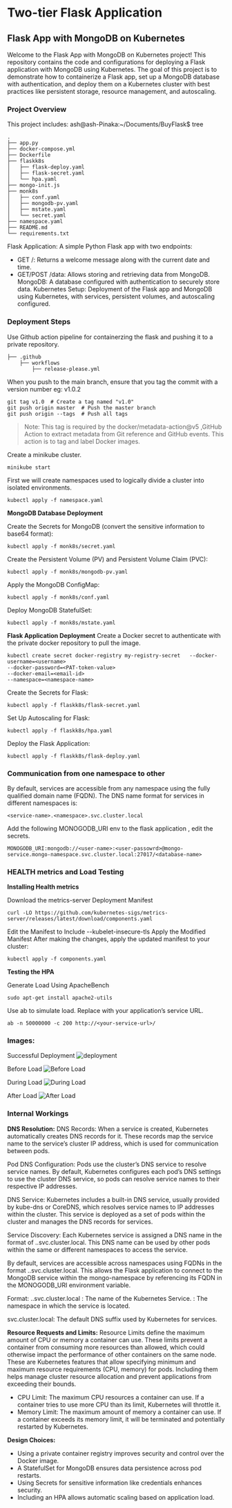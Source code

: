 
# Two-tier Flask Application


## Flask App with MongoDB on Kubernetes
Welcome to the Flask App with MongoDB on Kubernetes project! This repository contains the code and configurations for deploying a Flask application with MongoDB using Kubernetes. The goal of this project is to demonstrate how to containerize a Flask app, set up a MongoDB database with authentication, and deploy them on a Kubernetes cluster with best practices like persistent storage, resource management, and autoscaling.

### Project Overview
This project includes:
ash@ash-Pinaka:~/Documents/BuyFlask$ tree
```
.
├── app.py
├── docker-compose.yml
├── Dockerfile
├── flaskk8s
│   ├── flask-deploy.yaml
│   ├── flask-secret.yaml
│   └── hpa.yaml
├── mongo-init.js
├── monk8s
│   ├── conf.yaml
│   ├── mongodb-pv.yaml
│   ├── mstate.yaml
│   └── secret.yaml
├── namespace.yaml
├── README.md
└── requirements.txt
```
Flask Application: A simple Python Flask app with two endpoints:
- GET /: Returns a welcome message along with the current date and time.
- GET/POST /data: Allows storing and retrieving data from MongoDB.
MongoDB: A database configured with authentication to securely store data.
Kubernetes Setup: Deployment of the Flask app and MongoDB using Kubernetes, with services, persistent volumes, and autoscaling configured.

### Deployment Steps
Use Github action pipeline for containerzing the flask and pushing it to a private repository.
```
├── .github
    ├── workflows
        ├── release-please.yml
```
When you push to the main branch, ensure that you tag the commit with a version number eg: v1.0.2
```
git tag v1.0  # Create a tag named "v1.0"
git push origin master  # Push the master branch
git push origin --tags  # Push all tags
```
> Note: This tag is required by the docker/metadata-action@v5 ,GitHub Action to extract metadata from Git reference and GitHub events. This action is to tag and label Docker images.

Create a minikube cluster.
```
minikube start
```
First we will create namespaces used to logically divide a cluster into isolated environments.
```
kubectl apply -f namespace.yaml

```
**MongoDB Database Deployment**

Create the Secrets for MongoDB (convert the sensitive information to base64 format):
```
kubectl apply -f monk8s/secret.yaml
```
Create the Persistent Volume (PV) and Persistent Volume Claim (PVC):
```
kubectl apply -f monk8s/mongodb-pv.yaml
```
Apply the MongoDB ConfigMap:
```
kubectl apply -f monk8s/conf.yaml
```
Deploy MongoDB StatefulSet:
```
kubectl apply -f monk8s/mstate.yaml
```
**Flask Application Deployment**
Create a Docker secret to authenticate with the private docker repository to pull the image.
```
kubectl create secret docker-registry my-registry-secret   --docker-username=<username>   
--docker-password=<PAT-token-value>   
--docker-email=<email-id>   
--namespace=<namespace-name>

```

Create the Secrets for Flask:
```
kubectl apply -f flaskk8s/flask-secret.yaml
```
Set Up Autoscaling for Flask:
```
kubectl apply -f flaskk8s/hpa.yaml
```
Deploy the Flask Application:
```
kubectl apply -f flaskk8s/flask-deploy.yaml
```
### Communication from one namespace to other
By default, services are accessible from any namespace using the fully qualified domain name (FQDN).
The DNS name format for services in different namespaces is:
```
<service-name>.<namespace>.svc.cluster.local
```
Add the following MONOGODB_URI env to the flask application , edit the secrets.
```
MONOGODB_URI:mongodb://<user-name>:<user-passowrd>@mongo-service.mongo-namespace.svc.cluster.local:27017/<database-name>
```
### HEALTH metrics and Load Testing
**Installing Health metrics**

Download the metrics-server Deployment Manifest
```
curl -LO https://github.com/kubernetes-sigs/metrics-server/releases/latest/download/components.yaml
```
Edit the Manifest to Include --kubelet-insecure-tls
Apply the Modified Manifest
After making the changes, apply the updated manifest to your cluster:
```
kubectl apply -f components.yaml
```

**Testing the HPA**

Generate Load Using ApacheBench
```
sudo apt-get install apache2-utils
```
Use ab to simulate load. Replace <your-service-url> with your application’s service URL.
```
ab -n 50000000 -c 200 http://<your-service-url>/
```

### Images:
Successful Deployment
![deployment](images/deployment-minikube.png)

Before Load
![Before Load](images/Before-Load.png)

During Load
![During Load](images/during-load.png)

After Load
![After Load](images/after-load.png)

### Internal Workings 
**DNS Resolution:**
DNS Records: When a service is created, Kubernetes automatically creates DNS records for it. These records map the service name to the service’s cluster IP address, which is used for communication between pods.

Pod DNS Configuration: Pods use the cluster’s DNS service to resolve service names. By default, Kubernetes configures each pod’s DNS settings to use the cluster DNS service, so pods can resolve service names to their respective IP addresses.

DNS Service: Kubernetes includes a built-in DNS service, usually provided by kube-dns or CoreDNS, which resolves service names to IP addresses within the cluster. This service is deployed as a set of pods within the cluster and manages the DNS records for services.

Service Discovery: Each Kubernetes service is assigned a DNS name in the format of <service-name>.<namespace>.svc.cluster.local. This DNS name can be used by other pods within the same or different namespaces to access the service.

By default, services are accessible across namespaces using FQDNs in the format <service-name>.<namespace>.svc.cluster.local.
This allows the Flask application to connect to the MongoDB service within the mongo-namespace by referencing its FQDN in the MONOGODB_URI environment variable.

Format: <service-name>.<namespace>.svc.cluster.local
<service-name>: The name of the Kubernetes Service.
<namespace>: The namespace in which the service is located.

svc.cluster.local: The default DNS suffix used by Kubernetes for services.


**Resource Requests and Limits:**
Resource Limits define the maximum amount of CPU or memory a container can use. These limits prevent a container from consuming more resources than allowed, which could otherwise impact the performance of other containers on the same node.
These are Kubernetes features that allow specifying minimum and maximum resource requirements (CPU, memory) for pods.
Including them helps manage cluster resource allocation and prevent applications from exceeding their bounds.
- CPU Limit: The maximum CPU resources a container can use. If a container tries to use more CPU than its limit, Kubernetes will throttle it.
- Memory Limit: The maximum amount of memory a container can use. If a container exceeds its memory limit, it will be terminated and potentially restarted by Kubernetes.

**Design Choices:**
- Using a private container registry improves security and control over the Docker image.
- A StatefulSet for MongoDB ensures data persistence across pod restarts.
- Using Secrets for sensitive information like credentials enhances security.
- Including an HPA allows automatic scaling based on application load.
